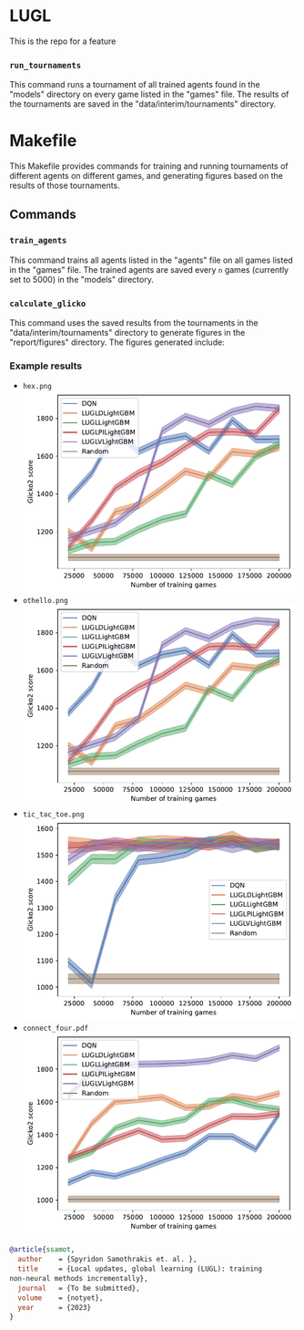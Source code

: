 # LUGL

This is the repo for a feature 




### `run_tournaments`

This command runs a tournament of all trained agents found in the "models" directory on every game listed in the "games" file. The results of the tournaments are saved in the "data/interim/tournaments" directory.

# Makefile

This Makefile provides commands for training and running tournaments of different agents on different games, and generating figures based on the results of those tournaments.

## Commands

### `train_agents`

This command trains all agents listed in the "agents" file on all games listed in the "games" file. The trained agents are saved every `n` games (currently set to 5000) in the "models" directory.




### `calculate_glicko`

This command uses the saved results from the tournaments in the "data/interim/tournaments" directory to generate figures in the "report/figures" directory. The figures generated include:

### Example results

- `hex.png` ![hex](/reports/figures/hex.png)
- `othello.png` ![othello](/reports/figures/othello.png)
- `tic_tac_toe.png` ![tic-tac-toe](/reports/figures/tic_tac_toe.png)
- `connect_four.pdf` ![connect-4](/reports/figures/connect_four.png)


```bibtex
@article{ssamot,
  author    = {Spyridon Samothrakis et. al. },
  title     = {Local updates, global learning (LUGL): training
non-neural methods incrementally},
  journal   = {To be submitted},
  volume    = {notyet},
  year      = {2023}
}
